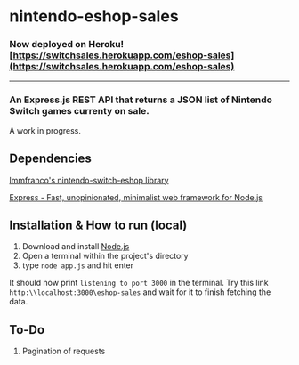 # nintendo-eshop-sales

### **Now deployed on Heroku!** [https://switchsales.herokuapp.com/eshop-sales](https://switchsales.herokuapp.com/eshop-sales)

------

### An Express.js REST API that returns a JSON list of Nintendo Switch games currenty on sale.
A work in progress.

Dependencies
------
[lmmfranco's nintendo-switch-eshop library](https://github.com/lmmfranco/nintendo-switch-eshop)

[Express - Fast, unopinionated, minimalist web framework for Node.js](https://github.com/expressjs/express)

Installation & How to run (local)
------

1. Download and install [Node.js](https://nodejs.org/en/)
2. Open a terminal within the project's directory
3. type `node app.js` and hit enter

It should now print `listening to port 3000` in the terminal. Try this link `http:\\localhost:3000\eshop-sales` and wait for it to finish fetching the data.

To-Do
------

1. Pagination of requests
